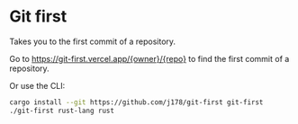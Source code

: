 # Git first

Takes you to the first commit of a repository.

Go to https://git-first.vercel.app/{owner}/{repo} to find the first commit of a repository.

Or use the CLI:

```bash
cargo install --git https://github.com/j178/git-first git-first
./git-first rust-lang rust
```
